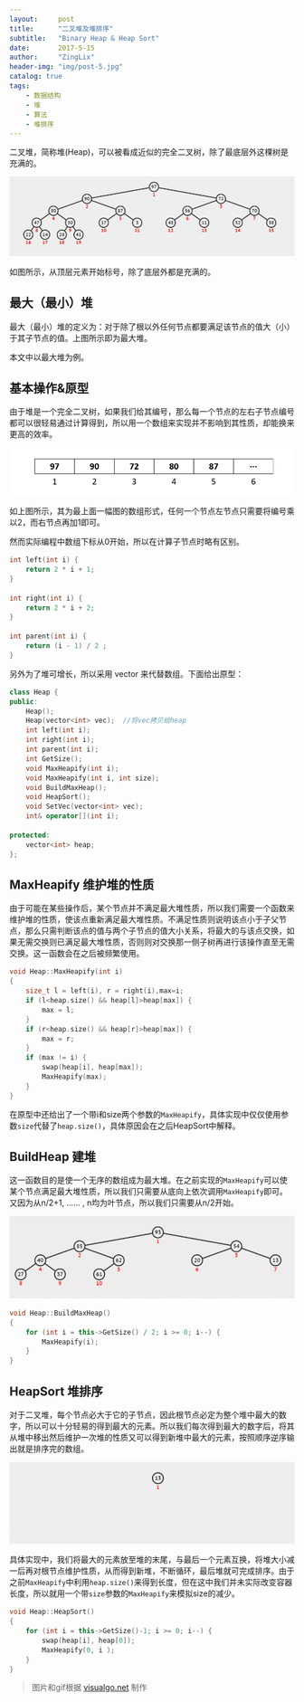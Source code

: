 ```yaml
---
layout:     post
title:      "二叉堆及堆排序"
subtitle:   "Binary Heap & Heap Sort"
date:       2017-5-15
author:     "ZingLix"
header-img: "img/post-5.jpg"
catalog: true
tags:
    - 数据结构
    - 堆
    - 算法
    - 堆排序
---
```


二叉堆，简称堆(Heap)，可以被看成近似的完全二叉树，除了最底层外这棵树是充满的。

![heap.jpg](/img/in-post/Heap/heap.jpg)

如图所示，从顶层元素开始标号，除了底层外都是充满的。

## 最大（最小）堆

最大（最小）堆的定义为：对于除了根以外任何节点都要满足该节点的值大（小）于其子节点的值。上图所示即为最大堆。

本文中以最大堆为例。


## 基本操作&原型

由于堆是一个完全二叉树，如果我们给其编号，那么每一个节点的左右子节点编号都可以很轻易通过计算得到，所以用一个数组来实现并不影响到其性质，却能换来更高的效率。

![1.png](/img/in-post/Heap/1.png)

如上图所示，其为最上面一幅图的数组形式，任何一个节点左节点只需要将编号乘以2，而右节点再加1即可。

然而实际编程中数组下标从0开始，所以在计算子节点时略有区别。

``` cpp
int left(int i) {
	return 2 * i + 1;
}

int right(int i) {
	return 2 * i + 2;
}

int parent(int i) {
	return (i - 1) / 2 ;
}
```

另外为了堆可增长，所以采用 vector 来代替数组。下面给出原型：

``` cpp
class Heap {
public:
    Heap();
    Heap(vector<int> vec);  //将vec拷贝给heap
    int left(int i);
    int right(int i);
    int parent(int i);
    int GetSize();
    void MaxHeapify(int i);
    void MaxHeapify(int i, int size);
    void BuildMaxHeap();
    void HeapSort();
    void SetVec(vector<int> vec);
    int& operator[](int i);

protected:
    vector<int> heap;
};
```

## MaxHeapify 维护堆的性质

由于可能在某些操作后，某个节点并不满足最大堆性质，所以我们需要一个函数来维护堆的性质，使该点重新满足最大堆性质。不满足性质则说明该点小于子父节点，那么只需判断该点的值与两个子节点的值大小关系，将最大的与该点交换，如果无需交换则已满足最大堆性质，否则则对交换那一侧子树再进行该操作直至无需交换。这一函数会在之后被频繁使用。

``` cpp
void Heap::MaxHeapify(int i)
{
    size_t l = left(i), r = right(i),max=i;
    if (l<heap.size() && heap[l]>heap[max]) {
        max = l;
    }
    if (r<heap.size() && heap[r]>heap[max]) {
        max = r;
    }
    if (max != i) {
        swap(heap[i], heap[max]);
        MaxHeapify(max);
    }
}
```

在原型中还给出了一个带i和size两个参数的`MaxHeapify`，具体实现中仅仅使用参数`size`代替了`heap.size()`，具体原因会在之后HeapSort中解释。

## BuildHeap 建堆

这一函数目的是使一个无序的数组成为最大堆。在之前实现的`MaxHeapify`可以使某个节点满足最大堆性质，所以我们只需要从底向上依次调用`MaxHeapify`即可。又因为从n/2+1, ...... , n均为叶节点，所以我们只需要从n/2开始。

![CreateHeap1.gif](/img/in-post/Heap/CreateHeap1.gif)

``` cpp
void Heap::BuildMaxHeap()
{
    for (int i = this->GetSize() / 2; i >= 0; i--) {
        MaxHeapify(i);
    }
}
```

## HeapSort 堆排序

对于二叉堆，每个节点必大于它的子节点，因此根节点必定为整个堆中最大的数字，所以可以十分轻易的得到最大的元素。所以我们每次得到最大的数字后，将其从堆中移出然后维护一次堆的性质又可以得到新堆中最大的元素，按照顺序逆序输出就是排序完的数组。

![HeapSort.gif](/img/in-post/Heap/HeapSort.gif)

具体实现中，我们将最大的元素放至堆的末尾，与最后一个元素互换，将堆大小减一后再对根节点维护性质，从而得到新堆，不断循环，最后堆就可完成排序。由于之前`MaxHeapify`中利用`heap.size()`来得到长度，但在这中我们并未实际改变容器长度，所以就用一个带`size`参数的`MaxHeapify`来模拟size的减少。

``` cpp
void Heap::HeapSort()
{
    for (int i = this->GetSize()-1; i >= 0; i--) {
        swap(heap[i], heap[0]);
        MaxHeapify(0, i );
    }
}
```

> 图片和gif根据 [visualgo.net](https://visualgo.net/) 制作

